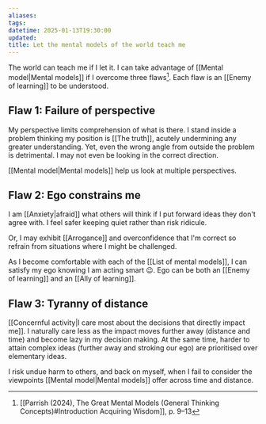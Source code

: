 ```yaml
---
aliases: 
tags: 
datetime: 2025-01-13T19:30:00
updated: 
title: Let the mental models of the world teach me
---
```

The world can teach me if I let it. I can take advantage of [[Mental model|Mental models]] if I overcome three flaws[^1]. Each flaw is an [[Enemy of learning]] to be understood.

## Flaw 1: Failure of perspective
My perspective limits comprehension of what is there. I stand inside a problem thinking my position is [[The truth]], acutely undermining any greater understanding. Yet, even the wrong angle from outside the problem is detrimental. I may not even be looking in the correct direction.

[[Mental model|Mental models]] help us look at multiple perspectives.

## Flaw 2: Ego constrains me
I am [[Anxiety|afraid]] what others will think if I put forward ideas they don't agree with. I feel safer keeping quiet rather than risk ridicule.

Or, I may exhibit [[Arrogance]] and overconfidence that I'm correct so refrain from situations where I might be challenged.

As I become comfortable with each of the [[List of mental models]], I can satisfy my ego knowing I am acting smart 😉. Ego can be both an [[Enemy of learning]] and an [[Ally of learning]].

## Flaw 3: Tyranny of distance
[[Concernful activity|I care most about the decisions that directly impact me]]. I naturally care less as the impact moves further away (distance and time) and become lazy in my decision making. At the same time, harder to attain complex ideas (further away and stroking our ego) are prioritised over elementary ideas. 

I risk undue harm to others, and back on myself, when I fail to consider the viewpoints [[Mental model|Mental models]] offer across time and distance.

[^1]: [[Parrish (2024), The Great Mental Models (General Thinking Concepts)#Introduction Acquiring Wisdom]], p. 9–13
